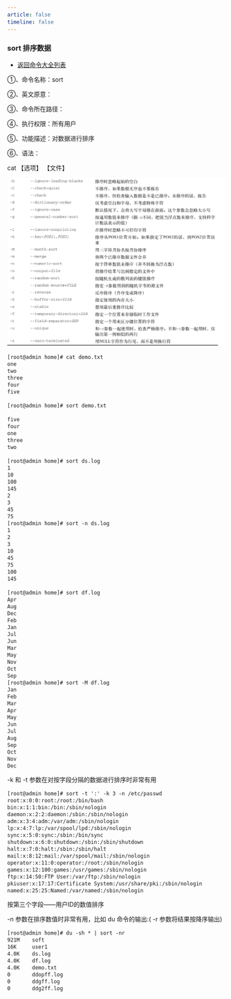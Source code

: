 ```yaml
---
article: false
timeline: false
---
```

### sort 排序数据

- [返回命令大全列表](./command.md#文档编辑)

①、命令名称：sort

②、英文原意：

③、命令所在路径：

④、执行权限：所有用户

⑤、功能描述：对数据进行排序

⑥、语法：

cat 【选项】 【文件】

![](./sort.assets/true-image-20220913170020223.png)

```shell
[root@admin home]# cat demo.txt
one
two
three
four
five

[root@admin home]# sort demo.txt

five
four
one
three
two

[root@admin home]# sort ds.log
1
10
100
145
2
3
45
75
[root@admin home]# sort -n ds.log
1
2
3
10
45
75
100
145

[root@admin home]# sort df.log
Apr
Aug
Dec
Feb
Jan
Jul
Jun
Mar
May
Nov
Oct
Sep
[root@admin home]# sort -M df.log
Jan
Feb
Mar
Apr
May
Jun
Jul
Aug
Sep
Oct
Nov
Dec
```

-k 和 -t 参数在对按字段分隔的数据进行排序时非常有用

```shell
[root@admin home]# sort -t ':' -k 3 -n /etc/passwd
root:x:0:0:root:/root:/bin/bash
bin:x:1:1:bin:/bin:/sbin/nologin
daemon:x:2:2:daemon:/sbin:/sbin/nologin
adm:x:3:4:adm:/var/adm:/sbin/nologin
lp:x:4:7:lp:/var/spool/lpd:/sbin/nologin
sync:x:5:0:sync:/sbin:/bin/sync
shutdown:x:6:0:shutdown:/sbin:/sbin/shutdown
halt:x:7:0:halt:/sbin:/sbin/halt
mail:x:8:12:mail:/var/spool/mail:/sbin/nologin
operator:x:11:0:operator:/root:/sbin/nologin
games:x:12:100:games:/usr/games:/sbin/nologin
ftp:x:14:50:FTP User:/var/ftp:/sbin/nologin
pkiuser:x:17:17:Certificate System:/usr/share/pki:/sbin/nologin
named:x:25:25:Named:/var/named:/sbin/nologin
```

按第三个字段——用户ID的数值排序

-n 参数在排序数值时非常有用，比如 du 命令的输出:( -r 参数将结果按降序输出)

```shell
[root@admin home]# du -sh * | sort -nr
921M    soft
16K     user1
4.0K    ds.log
4.0K    df.log
4.0K    demo.txt
0       ddopff.log
0       ddgff.log
0       ddg2ff.log

```
